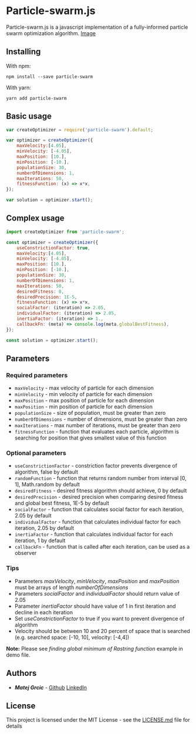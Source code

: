 # Particle-swarm.js
Particle-swarm.js is a javascript implementation of a fully-informed particle swarm optimization algorithm.
[Image](https://github.com/matejgrcic/particle-swarm/blob/master/static/Logo_full.svg?sanitize=true)
## Installing

With npm:

```
npm install --save particle-swarm
```

With yarn:

```
yarn add particle-swarm
```

## Basic usage

```javascript
var createOptimizer = require('particle-swarm').default;

var optimizer = createOptimizer({
    maxVelocity:[4.05],
    minVelocity: [-4.05],
    maxPosition: [10.],
    minPosition: [-10.],
    populationSize: 30,
    numberOfDimensions: 1,
    maxIterations: 50,
    fitnessFunction: (x) => x*x,
});

var solution = optimizer.start();
```


## Complex usage

```javascript
import createOptimizer from 'particle-swarm';

const optimizer = createOptimizer({
    useConstrictionFactor: true,
    maxVelocity:[4.05],
    minVelocity: [-4.05],
    maxPosition: [10.],
    minPosition: [-10.],
    populationSize: 30,
    numberOfDimensions: 1,
    maxIterations: 50,
    desiredFitness: 0,
    desiredPrecision: 1E-5,
    fitnessFunction: (x) => x*x,
    socialFactor: (iteration) => 2.05,
    individualFactor: (iteration) => 2.05,
    inertiaFactor: (iteration) => 1.,
    callbackFn: (meta) => console.log(meta.globalBestFitness),
});

const solution = optimizer.start();
```

## Parameters

### Required parameters

* ```maxVelocity``` - max velocity of particle for each dimension
* ```minVelocity``` - min velocity of particle for each dimension
* ```maxPosition``` - max position of particle for each dimension
* ```maxPosition``` - min position of particle for each dimension
* ```populationSize``` - size of population, must be greater than zero
* ```numberOfDimensions``` - number of dimensions, must be greater than zero
* ```maxIterations``` - max number of iterations, must be greater than zero
* ```fitnessFunction``` - function that evaluates each particle, algorithm is searching for position that gives smallest value of this function


### Optional parameters

* ```useConstrictionFactor``` - constriction factor prevents divergence of algorithm, false by default
* ```randomFunction``` - function that returns random number from interval [0, 1], Math.random by default
* ```desiredFitness``` - desired fitness algorithm should achieve, 0 by default
* ```desiredPrecision``` - desired precision when comparing desired fitness and global best fitness, 1E-5 by default
* ```socialFactor``` - function that calculates social factor for each iteration, 2.05 by default
* ```individualFactor``` - function that calculates individual factor for each iteration, 2.05 by default
* ```inertiaFactor``` - function that calculates individual factor for each iteration, 1 by default
* ```callbackFn``` - function that is called after each iteration, can be used as a observer

### Tips

* Parameters _maxVelocity_, _minVelocity_, _maxPosition_ and _maxPosition_ must be arrays of length _numberOfDimensions_
* Parameters _socialFactor_ and _individualFactor_ should return value of 2.05
* Parameter _inertiaFactor_ should have value of 1 in first iteration and decline in each iteration
* Set _useConstrictionFactor_ to true if you want to prevent divergence of algorithm
* Velocity should be between 10 and 20 percent of space that is searched (e.g. searched space: [-10, 10], velocity: [-4,4])

**Note:** Please see _finding global minimum of Rastring function_ example in demo file.

## Authors

* **_Matej Grcic_** - [Github](https://github.com/matejgrcic) [LinkedIn](https://www.linkedin.com/in/matej-grcic/)

## License

This project is licensed under the MIT License - see the [LICENSE.md](LICENSE.md) file for details

